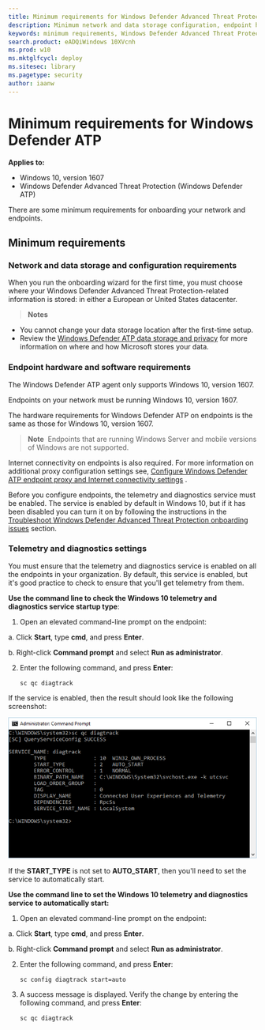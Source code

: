 ```yaml
---
title: Minimum requirements for Windows Defender Advanced Threat Protection
description: Minimum network and data storage configuration, endpoint hardware and software requirements, and deployment channel requirements for Windows Defender ATP.
keywords: minimum requirements, Windows Defender Advanced Threat Protection minimum requirements, network and data storage, endpoint, endpoint configuration, deployment channel
search.product: eADQiWindows 10XVcnh
ms.prod: w10
ms.mktglfcycl: deploy
ms.sitesec: library
ms.pagetype: security
author: iaanw
---
```


# Minimum requirements for Windows Defender ATP

**Applies to:**

- Windows 10, version 1607
- Windows Defender Advanced Threat Protection (Windows Defender ATP)

There are some minimum requirements for onboarding your network and endpoints.

## Minimum requirements

### Network and data storage and configuration requirements
<!---Your organization must use Azure Active Directory (AAD) to manage users. AAD is used during service onboarding to manage user-based access to the [Windows Defender ATP portal](https://securitycenter.windows.com/).--->

<!--If you’d like help with using AAD to set up user access, contact the [Windows Defender ATP Yammer group](https://www.yammer.com/wsscengineering/\#/threads/inGroup?type=in\_group&feedId=7108776&view=all) or email [winatp@microsoft.com](mailto:winatp@microsoft.com).-->

When you run the onboarding wizard for the first time, you must choose where your Windows Defender Advanced Threat Protection-related information is stored: in either a European or United States datacenter.

> **Notes**&nbsp;&nbsp;
-   You cannot change your data storage location after the first-time setup.
-   Review the [Windows Defender ATP data storage and privacy](data-storage-privacy-windows-defender-advanced-threat-protection.md) for more information on where and how Microsoft stores your data.

### Endpoint hardware and software requirements
The Windows Defender ATP agent only supports Windows 10, version 1607.

Endpoints on your network must be running Windows 10, version 1607.

The hardware requirements for Windows Defender ATP on endpoints is the same as those for Windows 10, version 1607.


> **Note**&nbsp;&nbsp;Endpoints that are running Windows Server and mobile versions of Windows are not supported.

Internet connectivity on endpoints is also required. For more information on additional proxy configuration settings see, [Configure Windows Defender ATP endpoint proxy and Internet connectivity settings](configure-proxy-internet-windows-defender-advanced-threat-protection.md) .

Before you configure endpoints, the telemetry and diagnostics service must be enabled. The service is enabled by default in Windows 10, but if it has been disabled you can turn it on by following the instructions in the [Troubleshoot Windows Defender Advanced Threat Protection onboarding issues](troubleshoot-onboarding-windows-defender-advanced-threat-protection.md) section.

### Telemetry and diagnostics settings
You must ensure that the telemetry and diagnostics service is enabled on all the endpoints in your organization. 
By default, this service is enabled, but it's good practice to check to ensure that you'll get telemetry from them.

**Use the command line to check the Windows 10 telemetry and diagnostics service startup type**:

1.  Open an elevated command-line prompt on the endpoint:

  a.  Click **Start**, type **cmd**, and press **Enter**.

  b.  Right-click **Command prompt** and select **Run as administrator**.

2.  Enter the following command, and press **Enter**:

    ```text
    sc qc diagtrack
    ```

If the service is enabled, then the result should look like the following screenshot:

![Result of the sc query command for diagtrack](images/windefatp-sc-qc-diagtrack.png)

If the **START_TYPE** is not set to **AUTO_START**, then you'll need to set the service to automatically start.



**Use the command line to set the Windows 10 telemetry and diagnostics service to automatically start:**

1.  Open an elevated command-line prompt on the endpoint:

  a.  Click **Start**, type **cmd**, and press **Enter**.

  b.  Right-click **Command prompt** and select **Run as administrator**.

2.  Enter the following command, and press **Enter**:

    ```text
    sc config diagtrack start=auto
    ```

3.  A success message is displayed. Verify the change by entering the following command, and press **Enter**:

    ```text
    sc qc diagtrack
    ```

